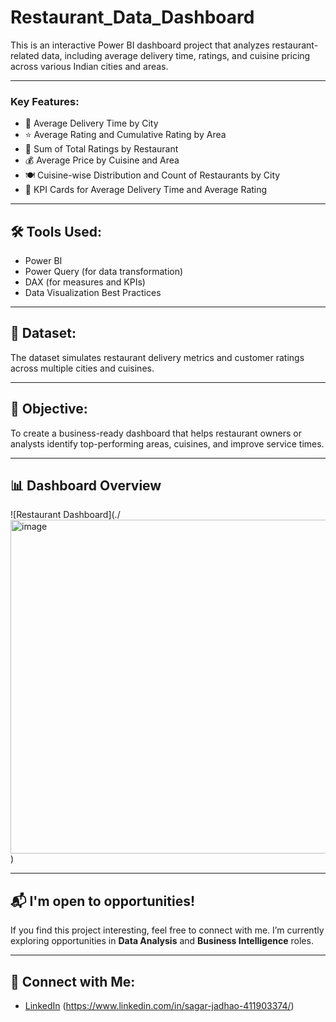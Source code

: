 # Restaurant_Data_Dashboard
This is an interactive Power BI dashboard project that analyzes restaurant-related data, including average delivery time, ratings, and cuisine pricing across various Indian cities and areas.

---

### Key Features:
- 📍 Average Delivery Time by City
- ⭐ Average Rating and Cumulative Rating by Area
- 🍱 Sum of Total Ratings by Restaurant
- 💰 Average Price by Cuisine and Area
- 🍽️ Cuisine-wise Distribution and Count of Restaurants by City
- 🧠 KPI Cards for Average Delivery Time and Average Rating

---

## 🛠 Tools Used:
- Power BI
- Power Query (for data transformation)
- DAX (for measures and KPIs)
- Data Visualization Best Practices

---

## 📁 Dataset:
The dataset simulates restaurant delivery metrics and customer ratings across multiple cities and cuisines.

---

## 🎯 Objective:
To create a business-ready dashboard that helps restaurant owners or analysts identify top-performing areas, cuisines, and improve service times.

---

##  📊 Dashboard Overview

![Restaurant Dashboard](./<img width="906" height="534" alt="image" src="https://github.com/user-attachments/assets/1d6fc052-7212-43bb-8e3c-6dd6b35e0b72"/>
)

---

## 📬 I'm open to opportunities!
If you find this project interesting, feel free to connect with me. I’m currently exploring opportunities in **Data Analysis** and **Business Intelligence** roles.

---

## 🔗 Connect with Me:
- [LinkedIn](#) (https://www.linkedin.com/in/sagar-jadhao-411903374/)
